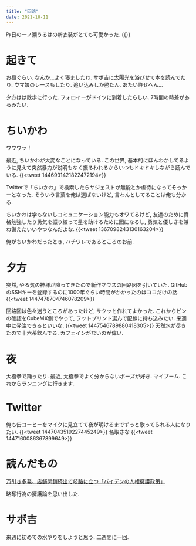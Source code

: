 ```yaml
---
title: "回路"
date: 2021-10-11
---
```


昨日の一ノ瀬うるはの新衣装がとても可愛かった.
{{<youtube Nhmi7_FyZrc>}}
# 起きて
お昼ぐらい. なんか...よく寝ましたわ. サボ吉に太陽光を浴びせて本を読んでたり. ウマ娘のレースもしたり. 追い込みしか勝たん. あたい許せへん...

夕方はは散歩に行った. フォロイーがドイツに到着したらしい. 7時間の時差があるみたい. 

# ちいかわ
ワワワッ！

最近, ちいかわが大変なことになっている. この世界, 基本的にほんわかしてるように見えて突然暴力が説明もなく振るわれるからいつもドキドキしながら読んでいる.
{{<tweet 1446931421822472194>}}

Twitterで「ちいかわ」で検索したらサジェストが無能とか虐待になってそっかーとなった. そういう言葉を俺は選ばないけど, 言わんとしてることは俺も分かる.

ちいかわは学もないしコミュニケーション能力もオワてるけど, 友達のために資格勉強したり勇気を振り絞って星を助けるために囮になるし, 勇気と優しさを兼ね備えたいいやつなんだよな.
{{<tweet 1367098243130163204>}}

俺がちいかわだったとき, ハチワレであるところのお前.

# 夕方
突然, やる気の神様が降ってきたので新作マウスの回路図を引いていた. GitHubのSSHキーを登録するのに1000年ぐらい時間がかかったのはココだけの話.
{{<tweet 1447478704746078209>}}

回路図は色々迷うところがあったけど, サクッと作れてよかった. これからピンの確認をCubeMX側でやって, フットプリント選んで配線に持ち込みたい. 来週中に発注できるといいな.
{{<tweet 1447546789880418305>}}
天然水が尽きたので十六茶飲んでる. カフェインがないのが偉い.
# 夜
太極拳で踊ったり. 最近, 太極拳でよく分からないポーズが好き. マイブーム. これからランニングに行きます.
# Twitter
俺も缶コーヒーをマイクに見立てて夜が明けるまでずっと歌ってられる人になりたい.
{{<tweet 1447043519227445249>}}
名取さな
{{<tweet 1447160086367899649>}}


# 読んだもの
[万引き多発、店舗閉鎖続出で岐路に立つ「バイデンの人権擁護政策」](https://gendai.ismedia.jp/articles/-/84460)

略奪行為の擁護論を思い出した.

# サボ吉
来週に初めての水やりをしようと思う. 二週間に一回.